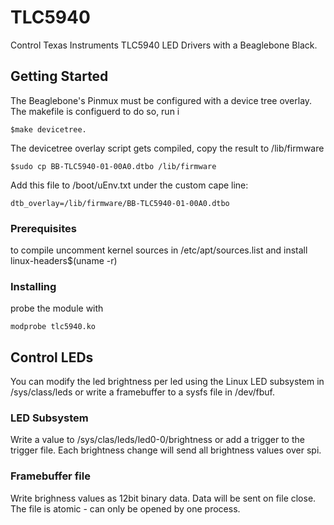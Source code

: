 # TLC5940

Control Texas Instruments TLC5940 LED Drivers with a Beaglebone Black.

## Getting Started

The Beaglebone's Pinmux must be configured with a device tree overlay. The makefile is configuerd to do so, run i

```
$make devicetree.
```

The devicetree overlay script gets compiled, copy the result to /lib/firmware

```
$sudo cp BB-TLC5940-01-00A0.dtbo /lib/firmware
```

Add this file to /boot/uEnv.txt under the custom cape line:

```
dtb_overlay=/lib/firmware/BB-TLC5940-01-00A0.dtbo
```

### Prerequisites

to compile uncomment kernel sources in /etc/apt/sources.list and install linux-headers$(uname -r)

### Installing

probe the module with

```
modprobe tlc5940.ko
```


## Control LEDs

You can modify the led brightness per led using the Linux LED subsystem in /sys/class/leds or write a framebuffer to a sysfs file in /dev/fbuf.


### LED Subsystem

Write a value to /sys/clas/leds/led0-0/brightness or add a trigger to the trigger file. Each brightness change will send all brightness values over spi.

### Framebuffer file 

Write brighness values as 12bit binary data. Data will be sent on file close. The file is atomic - can only be opened by one process.

